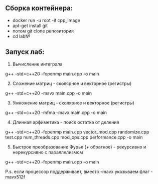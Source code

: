 ## Сборка контейнера: 

* docker run -u root -it cpp_image
* apt-get install git
* потом git clone репозитория
* cd lab№

## Запуск лаб:
1.  Вычисление интеграла

 g++ -std=c++20 -fopenmp main.cpp -o main
 
2. Сложение матриц - сколярное и векторное (регистры)

g++ -std=c++20 -mavx main.cpp -o main 

3. Умножение матриц - сколярное и векторное (регистры) 

g++ -std=c++20 -mfma -mavx main.cpp -o main 

4. Длинная арфиметика - поиск остатка от деления 

g++ -std=c++20 -fopenmp  main.cpp vector_mod.cpp randomize.cpp test.cpp num_threads.cpp mod_ops.cpp performance.cpp -o main

5. Быстрое преобразование Фурье (+ обратное) - рекурсивно и нерекурсивно с параллелизмом

g++ -std=c++20 -fopenmp main.cpp -o main 
  
P.s. если процессор поддерживает, вместо -mavx указываем флаг -mavx512f
